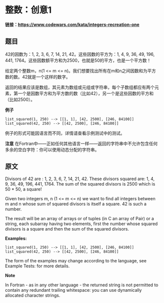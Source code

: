# 整数：创意1

**链接：https://www.codewars.com/kata/integers-recreation-one**

## 题目

42的因数为：1, 2, 3, 6, 7, 14, 21, 42。这些因数的平方为：1, 4, 9, 36, 49, 196, 441, 1764。这些因数额平方和为2500，也就是50的平方，也是一个平方数！

给定两个整数m，n(1 <= m <= n)。我们想要找出所有在m和n之间因数和为平方数的数。42就是一个这样的数字。

返回的结果应该是数组，其元素为数组或元组或字符串，每个子数组都应有两个元素，第一个是因数平方和为平方数的数（比如42），另一个是这些因数的平方和（比如2500）。

**例子**

```
list_squared(1, 250) --> [[1, 1], [42, 2500], [246, 84100]]
list_squared(42, 250) --> [[42, 2500], [246, 84100]]
```

例子的形式可能因语言而不同，详情请查看示例测试中的测试。

**注意**
在Fortran中——正如任何其他语言一样——返回的字符串中不允许包含任何多余的空白字符：你可以使用动态分配的字符串。


## 原文

Divisors of 42 are : 1, 2, 3, 6, 7, 14, 21, 42. These divisors squared are: 1, 4, 9, 36, 49, 196, 441, 1764. The sum of the squared divisors is 2500 which is 50 * 50, a square!

Given two integers m, n (1 <= m <= n) we want to find all integers between m and n whose sum of squared divisors is itself a square. 42 is such a number.

The result will be an array of arrays or of tuples (in C an array of Pair) or a string, each subarray having two elements, first the number whose squared divisors is a square and then the sum of the squared divisors.

**Examples:**

```
list_squared(1, 250) --> [[1, 1], [42, 2500], [246, 84100]]
list_squared(42, 250) --> [[42, 2500], [246, 84100]]
```

The form of the examples may change according to the language, see Example Tests: for more details.

**Note**

In Fortran - as in any other language - the returned string is not permitted to contain any redundant trailing whitespace: you can use dynamically allocated character strings.